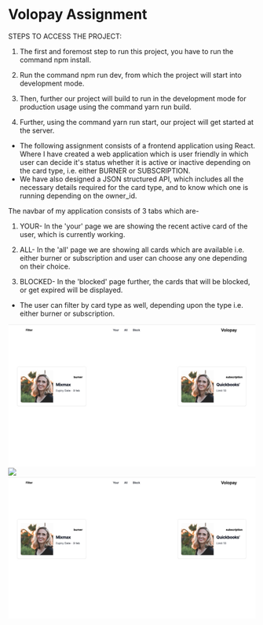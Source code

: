 

# Volopay Assignment

STEPS TO ACCESS THE PROJECT:
1. The first and foremost step to run this project, you have to run the command npm install.

2. Run the command npm run dev, from which the project will start into development mode.

3. Then, further our project will build to run in the development mode for production usage using the command yarn run build.

4. Further, using the command yarn run start, our project will get started at the server.

* The following assignment consists of a frontend application using React. Where I have created a web application which is user friendly in which user can decide it's status whether it is active or inactive depending on the card type, i.e. either BURNER or SUBSCRIPTION.
* We have also designed a JSON structured API, which includes all the necessary details required for the card type, and to know which one is running depending on the owner_id.

The navbar of my application consists of 3 tabs which are-
1. YOUR-
In the 'your' page we are showing the recent active card of the user, which is currently working.

2. ALL-
In the 'all' page we are showing all cards which are available i.e. either burner or subscription and user can choose any one depending on their choice.

3. BLOCKED-
In the 'blocked' page further, the cards that will be blocked, or get expired will be displayed.

* The user can filter by card type as well, depending upon the type i.e. either burner or subscription.
<img src="./img/PHOTO-2023-06-09-18-07-04.jpg" />

<img src="./img/Screenshot 2023-06-09 at 6.09.31 PM.jpg" />

<img src="./img/PHOTO-2023-06-09-18-07-04.jpg" />



